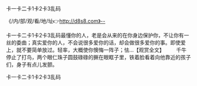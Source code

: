 卡一卡二卡1卡2卡3乱码

《/内/部/观/看/地/址👉http://d8s8.com》--

卡一卡二卡1卡2卡3乱码最懂你的人，老是会从来的在你身边保护你，不让你有一丝的委曲；真实爱你的人，不会说很多爱你的话，却会做很多爱你的事。即使爱上，就不要简单放过。轻率，大概使你懊悔一阵子；怯...【观赏全文】
　　千牛停止了打鸟，两个眼仁珠子圆鼓碌碌的撅在眼眶子里，铁着脸看着向他靠近的孩子们，身子有点儿发颤。





卡一卡二卡1卡2卡3乱码
